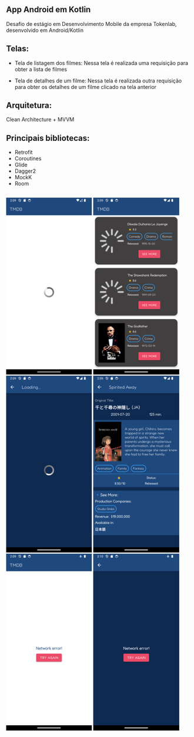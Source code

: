 ## App Android em Kotlin

Desafio de estágio em Desenvolvimento Mobile da empresa Tokenlab, desenvolvido em Android/Kotlin

## Telas:

- Tela de listagem dos filmes: Nessa tela é realizada uma requisição para obter a lista de filmes

- Tela de detalhes de um filme: Nessa tela é realizada outra requisição para obter os detalhes de um
  filme clicado na tela anterior

## Arquitetura:

Clean Architecture + MVVM

## Principais bibliotecas:

- Retrofit
- Coroutines
- Glide
- Dagger2
- MockK
- Room

##

<img height="480px" src="images_read_me/image1.png"> <img height="480px" src="images_read_me/image2.png"> <img height="480px" src="images_read_me/image3.png"> <img height="480px" src="images_read_me/image4.png"> <img height="480px" src="images_read_me/image5.png"> <img height="480px" src="images_read_me/image6.png">
